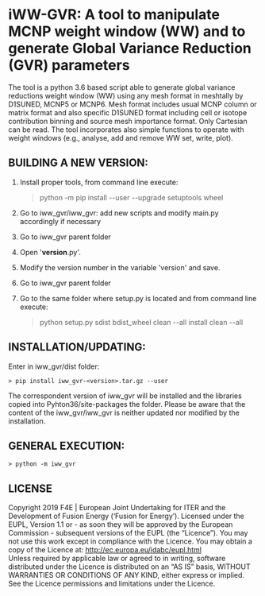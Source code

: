 # iWW-GVR: A tool to manipulate MCNP weight window (WW) and to generate Global Variance Reduction (GVR) parameters

The tool is a python 3.6 based script able to generate global variance reductions weight window (WW) using any mesh format in meshtally by D1SUNED, MCNP5 or MCNP6. Mesh format includes usual MCNP column or matrix format and also specific D1SUNED format including cell or isotope contribution binning and source mesh importance format. Only Cartesian can be read. The tool incorporates also simple functions to operate with weight windows (e.g., analyse, add and remove WW set, write, plot).


## BUILDING A NEW VERSION:
1. Install proper tools, from command line execute:

	> python -m pip install --user --upgrade setuptools wheel

2. Go to iww_gvr/iww_gvr: add new scripts and modify main.py accordingly if necessary 
3. Go to iww_gvr parent folder
4. Open '__version__.py'.
5. Modify the version number in the variable 'version' and save.
6. Go to iww_gvr parent folder
7. Go to the same folder where setup.py is located and from command line execute:

    > python setup.py sdist bdist_wheel clean --all install clean --all
	

	
## INSTALLATION/UPDATING:
Enter in iww_gvr/dist folder:
	
	> pip install iww_gvr-<version>.tar.gz --user
	
The correspondent version of iww_gvr will be installed and the libraries copied into Pyhton36/site-packages the folder.
Please be aware that the content of the iww_gvr/iww_gvr is neither updated nor modified by the installation.
	
## GENERAL EXECUTION:

	> python -m iww_gvr
    
    
## LICENSE
Copyright 2019 F4E | European Joint Undertaking for ITER and the Development of Fusion Energy (‘Fusion for Energy’). Licensed under the EUPL, Version 1.1 or - as soon they will be approved by the European Commission - subsequent versions of the EUPL (the “Licence”). You may not use this work except in compliance with the Licence. You may obtain a copy of the Licence at: http://ec.europa.eu/idabc/eupl.html   
Unless required by applicable law or agreed to in writing, software distributed under the Licence is distributed on an “AS IS” basis, WITHOUT WARRANTIES OR CONDITIONS OF ANY KIND, either express or implied. See the Licence permissions and limitations under the Licence.

   
